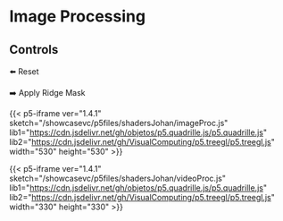# Image Processing

## Controls
⬅️ Reset

➡️ Apply Ridge Mask

{{< p5-iframe ver="1.4.1" sketch="/showcasevc/p5files/shadersJohan/imageProc.js" lib1="https://cdn.jsdelivr.net/gh/objetos/p5.quadrille.js/p5.quadrille.js" lib2="https://cdn.jsdelivr.net/gh/VisualComputing/p5.treegl/p5.treegl.js" width="530" height="530" >}}

{{< p5-iframe ver="1.4.1" sketch="/showcasevc/p5files/shadersJohan/videoProc.js" lib1="https://cdn.jsdelivr.net/gh/objetos/p5.quadrille.js/p5.quadrille.js" lib2="https://cdn.jsdelivr.net/gh/VisualComputing/p5.treegl/p5.treegl.js" width="330" height="330" >}}
